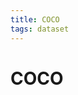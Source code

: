 ```yaml
---
title: COCO
tags: dataset 
---
```


# COCO










































































